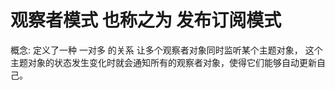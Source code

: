 # 观察者模式 也称之为 发布订阅模式
概念: 
  定义了一种 一对多 的关系 让多个观察者对象同时监听某个主题对象， 这个主题对象的状态发生变化时就会通知所有的观察者对象，使得它们能够自动更新自己。
